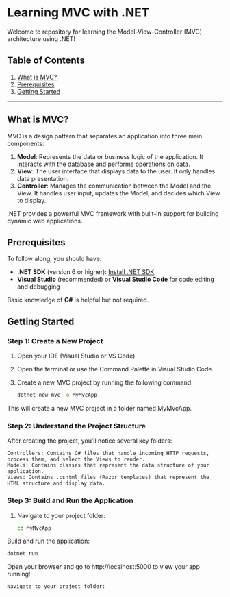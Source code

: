 # Learning MVC with .NET

Welcome to repository for learning the Model-View-Controller (MVC) architecture using .NET!

## Table of Contents
1. [What is MVC?](#what-is-mvc)
2. [Prerequisites](#prerequisites)
3. [Getting Started](#getting-started)

---

## What is MVC?

MVC is a design pattern that separates an application into three main components:

1. **Model**: Represents the data or business logic of the application. It interacts with the database and performs operations on data.
2. **View**: The user interface that displays data to the user. It only handles data presentation.
3. **Controller**: Manages the communication between the Model and the View. It handles user input, updates the Model, and decides which View to display.

.NET provides a powerful MVC framework with built-in support for building dynamic web applications.

## Prerequisites

To follow along, you should have:

- **.NET SDK** (version 6 or higher): [Install .NET SDK](https://dotnet.microsoft.com/download)
- **Visual Studio** (recommended) or **Visual Studio Code** for code editing and debugging

Basic knowledge of **C#** is helpful but not required.

## Getting Started

### Step 1: Create a New Project

1. Open your IDE (Visual Studio or VS Code).
2. Open the terminal or use the Command Palette in Visual Studio Code.
3. Create a new MVC project by running the following command:

   ```bash
   dotnet new mvc -o MyMvcApp
    ```

This will create a new MVC project in a folder named MyMvcApp.

### Step 2: Understand the Project Structure

After creating the project, you’ll notice several key folders:

    Controllers: Contains C# files that handle incoming HTTP requests, process them, and select the Views to render.
    Models: Contains classes that represent the data structure of your application.
    Views: Contains .cshtml files (Razor templates) that represent the HTML structure and display data.

### Step 3: Build and Run the Application

1. Navigate to your project folder:

   ```bash
   cd MyMvcApp
     ```

Build and run the application:

   ```bash
   dotnet run
   ```

Open your browser and go to http://localhost:5000 to view your app running!


    Navigate to your project folder:
